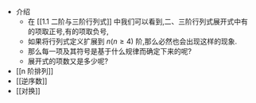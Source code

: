- 介绍
	- 在 [[1.1 二阶与三阶行列式]] 中我们可以看到,二、三阶行列式展开式中有的项取正号,有的项取负号, 
	- 如果将行列式定义扩展到 $n\left( {n \geq 4}\right)$ 阶,那么必然也会出现这样的现象.
	- 那么每一项及其符号是基于什么规律而确定下来的呢? 
	- 展开式的项数又是多少呢?
- [[n 阶排列]]
- [[逆序数]]
- [[对换]]
